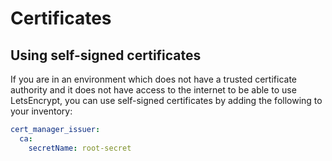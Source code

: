 # Certificates

## Using self-signed certificates

If you are in an environment which does not have a trusted certificate authority
and it does not have access to the internet to be able to use LetsEncrypt, you
can use self-signed certificates by adding the following to your inventory:

```yaml
cert_manager_issuer:
  ca:
    secretName: root-secret
```
